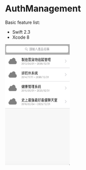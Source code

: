 # AuthManagement

Basic feature list:

 * Swift 2.3
 * Xcode 8

<img src="1_company.png" height="390" width="210">
